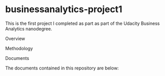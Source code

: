 # businessanalytics-project1
This is the first project I completed as part as part of the Udacity Business Analytics nanodegree.

Overview


Methodology


Documents

The documents contained in this repository are below:

